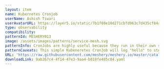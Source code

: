 ```yaml
---
layout: item
name: Kubernetes Cronjob
userName: Ashish Tiwari
userAvatarURL: https://layer5.io/static/7b1f08e10d271cbfd963c7d435cf84ac/416c3/ashish-tiwari.webp
type: observability
compatibility: 
patternId: MESHERY013
image: /assets/images/patterns/service-mesh.svg
patternInfo: CronJobs are highly useful because they run in their own separate containers, letting you run an operation in the exact containers you need. This allows you to lock each CronJob to a specific version of a container, update each cron individually, and customize it with any specific dependencies it needs.
patternCaveats: This simple Kubeneretes CronJob will log "hello" to stdout every 10 seconds or so.
URL: 'https://raw.githubusercontent.com/meshery/meshery.io/master/catalog/9ab267c4-4f14-47e3-9aa4-b818fe485c84.yaml'
downloadLink: 9ab267c4-4f14-47e3-9aa4-b818fe485c84.yaml
---
```

